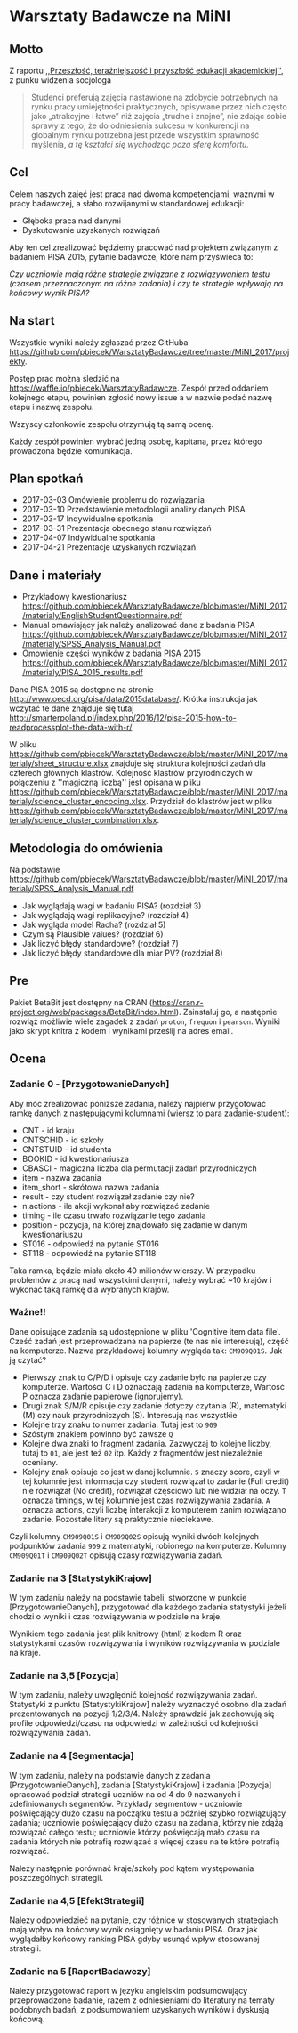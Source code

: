 # Warsztaty Badawcze na MiNI

## Motto

Z raportu [,,Przeszłość, teraźniejszość i przyszłość edukacji akademickiej''](http://www.wz.uw.edu.pl/pracownicyFiles/id12939-Billig_last.pdf), z punku widzenia socjologa

> Studenci preferują zajęcia nastawione na zdobycie potrzebnych na rynku pracy umiejętności praktycznych, opisywane przez nich często jako „atrakcyjne i łatwe” niż zajęcia „trudne i znojne”, nie zdając sobie sprawy z tego, że do odniesienia sukcesu w konkurencji na globalnym rynku potrzebna jest przede wszystkim sprawność myślenia, *a tę kształci się wychodząc poza sferę komfortu.*

## Cel

Celem naszych zajęć jest praca nad dwoma kompetencjami, ważnymi w pracy badawczej, a słabo rozwijanymi w standardowej edukacji:

- Głęboka praca nad danymi
- Dyskutowanie uzyskanych rozwiązań

Aby ten cel zrealizować będziemy pracować nad projektem związanym z badaniem PISA 2015,
pytanie badawcze, które nam przyświeca to:

  *Czy uczniowie mają różne strategie związane z rozwiązywaniem testu (czasem przeznaczonym na różne zadania) i czy te strategie wpływają na końcowy wynik PISA?*

## Na start

Wszystkie wyniki należy zgłaszać przez GitHuba https://github.com/pbiecek/WarsztatyBadawcze/tree/master/MiNI_2017/projekty.

Postęp prac można śledzić na https://waffle.io/pbiecek/WarsztatyBadawcze. Zespół przed oddaniem kolejnego etapu, powinien zgłosić nowy issue a w nazwie podać nazwę etapu i nazwę zespołu.

Wszyscy członkowie zespołu otrzymują tą samą ocenę.

Każdy zespół powinien wybrać jedną osobę, kapitana, przez którego prowadzona będzie komunikacja.

## Plan spotkań

* 2017-03-03 Omówienie problemu do rozwiązania
* 2017-03-10 Przedstawienie metodologii analizy danych PISA
* 2017-03-17 Indywidualne spotkania
* 2017-03-31 Prezentacja obecnego stanu rozwiązań
* 2017-04-07 Indywidualne spotkania
* 2017-04-21 Prezentacje uzyskanych rozwiązań

## Dane i materiały

* Przykładowy kwestionariusz https://github.com/pbiecek/WarsztatyBadawcze/blob/master/MiNI_2017/materialy/EnglishStudentQuestionnaire.pdf
* Manual omawiający jak należy analizować dane z badania PISA https://github.com/pbiecek/WarsztatyBadawcze/blob/master/MiNI_2017/materialy/SPSS_Analysis_Manual.pdf
* Omowienie części wyników z badania PISA 2015 https://github.com/pbiecek/WarsztatyBadawcze/blob/master/MiNI_2017/materialy/PISA_2015_results.pdf

Dane PISA 2015 są dostępne na stronie http://www.oecd.org/pisa/data/2015database/. Krótka instrukcja jak wczytać te dane znajduje się tutaj
http://smarterpoland.pl/index.php/2016/12/pisa-2015-how-to-readprocessplot-the-data-with-r/

W pliku https://github.com/pbiecek/WarsztatyBadawcze/blob/master/MiNI_2017/materialy/sheet_structure.xlsx znajduje się struktura kolejności zadań dla czterech głównych klastrów.
Kolejność klastrów przyrodniczych w połączeniu z ''magiczną liczbą'' jest opisana w pliku https://github.com/pbiecek/WarsztatyBadawcze/blob/master/MiNI_2017/materialy/science_cluster_encoding.xlsx. Przydział do klastrów jest w pliku https://github.com/pbiecek/WarsztatyBadawcze/blob/master/MiNI_2017/materialy/science_cluster_combination.xlsx.



## Metodologia do omówienia

Na podstawie https://github.com/pbiecek/WarsztatyBadawcze/blob/master/MiNI_2017/materialy/SPSS_Analysis_Manual.pdf

* Jak wyglądają wagi w badaniu PISA? (rozdział 3)
* Jak wyglądają wagi replikacyjne? (rozdział 4)
* Jak wygląda model Racha? (rozdział 5)
* Czym są Plausible values? (rozdział 6)
* Jak liczyć błędy standardowe? (rozdział 7)
* Jak liczyć błędy standardowe dla miar PV? (rozdział 8)

## Pre

Pakiet BetaBit jest dostępny na CRAN (https://cran.r-project.org/web/packages/BetaBit/index.html). 
Zainstaluj go, a następnie rozwiąż możliwie wiele zagadek z zadań `proton`, `frequon` i `pearson`.
Wyniki jako skrypt knitra z kodem i wynikami prześlij na adres email.


## Ocena

### Zadanie 0 - [PrzygotowanieDanych]
Aby móc zrealizować poniższe zadania, należy najpierw przygotować ramkę danych z następującymi kolumnami (wiersz to para zadanie-student):

- CNT - id kraju
- CNTSCHID - id szkoły
- CNTSTUID - id studenta
- BOOKID - id kwestionariusza
- CBASCI - magiczna liczba dla permutacji zadań przyrodniczych
- item - nazwa zadania
- item_short - skrótowa nazwa zadania
- result - czy student rozwiązał zadanie czy nie?
- n.actions - ile akcji wykonał aby rozwiązać zadanie
- timing - ile czasu trwało rozwiązanie tego zadania
- position - pozycja, na której znajdowało się zadanie w danym kwestionariuszu
- ST016 - odpowiedź na pytanie ST016
- ST118 - odpowiedź na pytanie ST118

Taka ramka, będzie miała około 40 milionów wierszy. W przypadku problemów z pracą nad wszystkimi danymi, należy wybrać ~10 krajów i wykonać taką ramkę dla wybranych krajów.

### Ważne!!

Dane opisujące zadania są udostępnione w pliku 'Cognitive item data file'. Cześć zadań jest przeprowadzana na papierze (te nas nie interesują), część na komputerze. Nazwa przykładowej kolumny wygląda tak: `CM909Q01S`. Jak ją czytać?

- Pierwszy znak to C/P/D i opisuje czy zadanie było na papierze czy komputerze. Wartości C i D oznaczają zadania na komputerze, Wartość P oznacza zadanie papierowe (ignorujemy).
- Drugi znak S/M/R opisuje czy zadanie dotyczy czytania (R), matematyki (M) czy nauk przyrodniczych (S). Interesują nas wszystkie
- Kolejne trzy znaku to numer zadania. Tutaj jest to `909`
- Szóstym znakiem powinno być zawsze `Q`
- Kolejne dwa znaki to fragment zadania. Zazwyczaj to kolejne liczby, tutaj to `01`, ale jest też `02` itp. Każdy z fragmentów jest niezależnie oceniany.
- Kolejny znak opisuje co jest w danej kolumnie. `S` znaczy score, czyli w tej kolumnie jest informacja czy student rozwiązał to zadanie (Full credit) nie rozwiązał (No credit), rozwiązał częściowo lub nie widział na oczy. `T` oznacza timings, w tej kolumnie jest czas rozwiązywania zadania. `A` oznacza actions, czyli liczbę interakcji z komputerem zanim rozwiązano zadanie. Pozostałe litery są praktycznie nieciekawe.

Czyli kolumny `CM909Q01S` i `CM909Q02S` opisują wyniki dwóch kolejnych podpunktów zadania `909` z matematyki, robionego na komputerze. Kolumny  `CM909Q01T` i `CM909Q02T` opisują czasy rozwiązywania zadań.

### Zadanie na 3 [StatystykiKrajow]

W tym zadaniu należy na podstawie tabeli, stworzone w punkcie [PrzygotowanieDanych], przygotować dla każdego zadania statystyki jeżeli chodzi o wyniki i czas rozwiązywania w podziale na kraje.

Wynikiem tego zadania jest plik knitrowy (html) z kodem R oraz statystykami czasów rozwiązywania i wyników rozwiązywania w podziale na kraje.

### Zadanie na 3,5 [Pozycja]

W tym zadaniu, należy uwzględnić kolejność rozwiązywania zadań. Statystyki z punktu [StatystykiKrajow] należy wyznaczyć osobno dla zadań prezentowanych na pozycji 1/2/3/4. Należy sprawdzić jak zachowują się profile odpowiedzi/czasu na odpowiedzi w zależności od kolejności rozwiązywania zadań.

### Zadanie na 4 [Segmentacja]

W tym zadaniu, należy na podstawie danych z zadania [PrzygotowanieDanych], zadania [StatystykiKrajow] i zadania [Pozycja] opracować podział strategii uczniów na od 4 do 9 nazwanych i zdefiniowanych segmentów. Przykłady segmentów - uczniowie poświęcający dużo czasu na początku testu a później szybko rozwiązujący zadania; uczniowie poświęcający dużo czasu na zadania, którzy nie zdążą rozwiązać całego testu; uczniowie którzy poświęcają mało czasu na zadania których nie potrafią rozwiązać a więcej czasu na te które potrafią rozwiązać.

Należy następnie porównać kraje/szkoły pod kątem występowania poszczególnych strategii.

### Zadanie na 4,5 [EfektStrategii]

Należy odpowiedzieć na pytanie, czy różnice w stosowanych strategiach mają wpływ na końcowy wynik osiągnięty w badaniu PISA.
Oraz jak wyglądałby końcowy ranking PISA gdyby usunąć wpływ stosowanej strategii.

### Zadanie na 5 [RaportBadawczy]

Należy przygotować raport w języku angielskim podsumowujący przeprowadzone badanie, razem z odniesieniami do literatury na tematy podobnych badań, z podsumowaniem uzyskanych wyników i dyskusją końcową.
